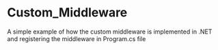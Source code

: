 # Custom_Middleware
A simple example of how the custom middleware is implemented in .NET and registering the middleware in Program.cs file
